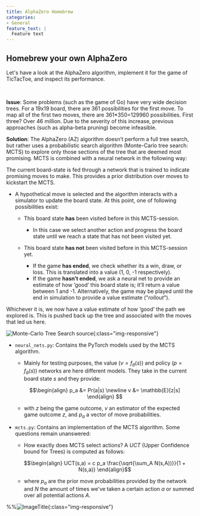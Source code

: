 ```yaml
---
title: AlphaZero Homebrew
categories:
- General
feature_text: |
  Feature text
---
```


## Homebrew your own AlphaZero


Let's have a look at the AlphaZero algorithm, implement it for the game of TicTacToe, and inspect its performance.

&nbsp;

**Issue**: Some problems (such as the game of Go) have very wide decision trees. For a 19x19 board, there are 361 possibilities for the first move. To map all of the first two moves, there are 361\*350=129960 possibilities. First three? Over 46 million. Due to the severity of this increase, previous approaches (such as alpha-beta pruning) become infeasible. 


**Solution**: The AlphaZero (AZ) algorithm doesn’t perform a full tree search, but rather uses a probabilistic search algorithm (Monte-Carlo tree search: MCTS) to explore only those sections of the tree that are deemed most promising. MCTS is combined with a neural network in the following way:

 The current board-state is fed through a network that is trained to indicate promising moves to make. This provides a prior distribution over moves to kickstart the MCTS.

- A hypothetical move is selected and the algorithm interacts with a simulator to update the board state. At this point, one of following possibilities exist:

    * This board state **has** been visited before in this MCTS-session. 
        * In this case we select another action and progress the board state until we reach a state that has not been visited yet.

    * This board state **has not** been visited before in this MCTS-session yet. 
        * If the game **has ended**, we check whether its a win, draw, or loss. This is translated into a value (1, 0, -1 respectively).
        * If the game **hasn’t ended**, we ask a neural net to provide an estimate of how ‘good’ this board state is; it’ll return a value between 1 and -1. Alternatively, the game may be played until the end in simulation to provide a value estimate ("*rollout*").

Whichever it is, we now have a value estimate of how ‘good’ the path we explored is. This is pushed back up the tree and associated with the moves that led us here.

![Monte-Carlo Tree Search [source](https://en.wikipedia.org/wiki/Monte_Carlo_tree_search)](https://upload.wikimedia.org/wikipedia/commons/a/a6/MCTS_Algorithm.png){:class="img-responsive"}


* `neural_nets.py`: Contains the PyTorch models used by the MCTS algorithm. 

    * Mainly for testing purposes, the value ($v = f_\theta(s)$) and policy ($p=f_\theta(s)$) networks are here different models. They take in the current board state $s$ and they provide:

    $$\begin{align}
    p_a &= Pr(a|s) \newline 
    v &= \mathbb{E}[z|s]
    \end{align} $$

    * with $z$ being the game outcome, $v$ an estimator of the expected game outcome $z$, and $p_a$ a vector of move probabilities.

* `mcts.py`: Contains an implementation of the MCTS algorithm. Some questions remain unanswered:

    * How exactly does MCTS select actions? A *UCT* (Upper Confidence bound for Trees) is computed as follows:

    $$\begin{align}
    UCT(s,a) = c p_a \frac{\sqrt{\sum_A N(s,A))}}{1 + N(s,a)}
    \end{align}$$

    * where $p_a$ are the prior move probabilities provided by the network and $N$ the amount of times we've taken a certain action $a$ or summed over all potential actions $A$.



%%![ImageTitle](/blog_AZ/Loss_png.png){:class="img-responsive"}